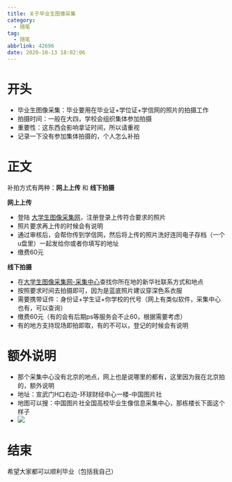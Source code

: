 ```yaml
---
title: 关于毕业生图像采集
category:
  - 随笔
tag:
  - 随笔
abbrlink: 42696
date: 2020-10-13 18:02:06
---
```


# 开头
- 毕业生图像采集：毕业要用在毕业证+学位证+学信网的照片的拍摄工作
- 拍摄时间：一般在大四，学校会组织集体参加拍摄
- 重要性：这东西会影响拿证时间，所以请重视
- 记录一下没有参加集体拍摄的，个人怎么补拍
<!-- more -->


# 正文
补拍方式有两种：**网上上传** 和 **线下拍摄**

**网上上传**
- 登陆 [大学生图像采集网](http://www.xinhuacu.com/#/login)，注册登录上传符合要求的照片
- 照片要求再上传的时候会有说明
- 通过审核后，会帮你传到学信网，然后将上传的照片洗好连同电子存档（一个u盘里）一起发给你或者你填写的地址
- 缴费60元

**线下拍摄**
- 在[大学生图像采集网-采集中心](http://www.xinhuacu.com/#/home/collectionCenter)查找你所在地的新华社联系方式和地点
- 按照要求时间去拍摄即可，因为是蓝底照片建议穿深色系衣服
- 需要携带证件：身份证+学生证+你学校的代号（网上有类似软件，采集中心也有，可以查询）
- 缴费60元（有的会有后期ps等服务会不止60，根据需要考虑）
- 有的地方支持现场即拍即取，有的不可以，登记的时候会有说明

# 额外说明
- 那个采集中心没有北京的地点，网上也是说哪里的都有，这里因为我在北京拍的，额外说明
- 地址：宣武门H口右边-环球财经中心一楼-中国图片社
- 地图可以搜：中国图片社全国高校毕业生像信息采集中心，那栋楼长下面这个样子
- ![](http://img.shuaxindiary.cn/IMG_4496.JPG)

# 结束
希望大家都可以顺利毕业（包括我自己）


